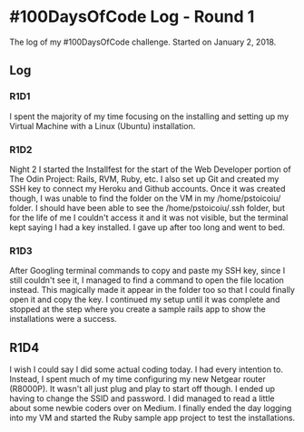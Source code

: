 # #100DaysOfCode Log - Round 1

The log of my #100DaysOfCode challenge. Started on January 2, 2018.

## Log

### R1D1 
I spent the majority of my time focusing on the installing and setting up my Virtual Machine with a Linux (Ubuntu) installation. 

### R1D2
Night 2 I started the Installfest for the start of the Web Developer portion of The Odin Project: Rails, RVM, Ruby, etc. I also set up Git and created my SSH key to connect my Heroku and Github accounts. Once it was created though, I was unable to find the folder on the VM in my /home/pstoicoiu/ folder. I should have been able to see the /home/pstoicoiu/.ssh folder, but for the life of me I couldn't access it and it was not visible, but the terminal kept saying I had a key installed. I gave up after too long and went to bed. 

### R1D3
After Googling terminal commands to copy and paste my SSH key, since I still couldn't see it, I managed to find a command to open the file location instead. This magically made it appear in the folder too so that I could finally open it and copy the key. I continued my setup until it was complete and stopped at the step where you create a sample rails app to show the installations were a success. 

## R1D4
I wish I could say I did some actual coding today. I had every intention to. Instead, I spent much of my time configuring my new Netgear router (R8000P). It wasn't all just plug and play to start off though. I ended up having to change the SSID and password. I did managed to read a little about some newbie coders over on Medium. I finally ended the day logging into my VM and started the Ruby sample app project to test the installations. 
